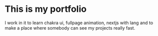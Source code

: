 # This is my portfolio

I work in it to learn chakra ui, fullpage animation, nextjs with lang and to make a place where somebody can see my projects really fast.

